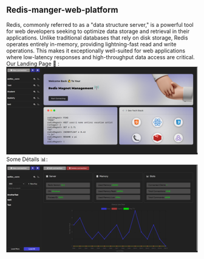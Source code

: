<h2>Redis-manger-web-platform</h2>
Redis, commonly referred to as a "data structure server," is a powerful tool for web developers seeking to optimize data storage and retrieval in their applications. Unlike traditional databases that rely on disk storage, Redis operates entirely in-memory, providing lightning-fast read and write operations. This makes it exceptionally well-suited for web applications where low-latency responses and high-throughput data access are critical.
<br/>
Our Landing Page 🚀 :
<img src='./frontend/src/components/images/redisLandingPage.png'/>
Some Détails 📊:
<img src='./frontend/src/components/images/redisConnectionsDetails.png'/>
